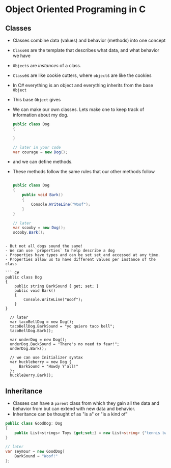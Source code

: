 # Object Oriented Programing in C

## Classes

- Classes combine data (values) and behavior (methods) into one concept
- `Class`es are the template that describes what data, and what behavior we have
- `Object`s are _instances_ of a class.
- `Class`es are like cookie cutters, where `object`s are like the cookies
- In C# everything is an object and everything inherits from the base `Object`
- This base `Object` gives
- We can make our own classes. Lets make one to keep track of information about my dog.

  ```C#
  public class Dog
  {

  }

  // later in your code
  var courage = new Dog();

  ```

- and we can define methods.
- These methods follow the same rules that our other methods follow

  ```C#

  public class Dog
  {
      public void Bark()
      {
          Console.WriteLine("Woof");
      }
  }

  // later
  var scooby = new Dog();
  scooby.Bark();
  ```

````

- But not all dogs sound the same!
- We can use `properties` to help describe a dog
- Properties have types and can be set set and accessed at any time.
- Properties allow us to have different values per instance of the class

``` C#
public class Dog
{
    public string BarkSound { get; set; }
    public void Bark()
    {
        Console.WriteLine("Woof");
    }
}

  // later
  var tacoBellDog = new Dog();
  tacoBellDog.BarkSound = "yo quiero taco bell";
  tacoBellDog.Bark();

  var underDog = new Dog();
  underDog.BackSound = "There's no need to fear!";
  underDog.Bark();

  // we can use Initializer syntax
  var huckleberry = new Dog {
      BarkSound = "Howdy Y'all!"
  };
  huckleBerry.Bark();
````

## Inheritance

- Classes can have a `parent` class from which they gain all the data and behavior from but can extend with new data and behavior.
- Inheritance can be thought of as "is a" or "is a kind of"

```C#
public class GoodDog: Dog
{
    public List<strings> Toys {get;set;} = new List<string> {"tennis ball", "bone", "chewie"};
}

// later
var seymour = new GoodDog{
    BarkSound = "Woof!"
};
```
